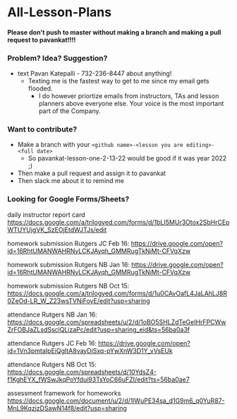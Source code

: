 # All-Lesson-Plans

#### Please don't push to master without making a branch and making a pull request to pavankat!!!!

### Problem? Idea? Suggestion?
* text Pavan Katepalli - 732-236-8447 about anything! 
  + Texting me is the fastest way to get to me since my email gets flooded. 
    + I do however priortize emails from instructors, TAs and lesson planners above everyone else. Your voice is the most important part of the Company.

### Want to contribute?

* Make a branch with your ```<github name>-<lesson you are editing>-<full date>```
  + So pavankat-lesson-one-2-13-22 would be good if it was year 2022 ;)
* Then make a pull request and assign it to pavankat
* Then slack me about it to remind me

### Looking for Google Forms/Sheets?

daily instructor report card
https://docs.google.com/a/trilogyed.com/forms/d/1bLI5MUr3Otox2SbHrCEpWTUYUjgVK_SzEOjEtdWJTJs/edit

homework submission Rutgers JC Feb 16:
https://drive.google.com/open?id=16RhtUMANWAHRNyLCKJAyqh_GMMRugTkNiMt-CFVqXzw

homework submission Rutgers NB Jan 16:
https://drive.google.com/open?id=16RhtUMANWAHRNyLCKJAyqh_GMMRugTkNiMt-CFVqXzw

homework submission Rutgers NB Oct 15:
https://docs.google.com/a/trilogyed.com/forms/d/1u0CAvOafL4JaLAhLJ8R0ZeOd-LR_W_Z23wsTVNiFoyE/edit?usp=sharing

attendance Rutgers NB Jan 16:
https://docs.google.com/spreadsheets/u/2/d/1oBO5SHLZdTeGeIHrFPCWwZrFOBJaZLsdSsclQLizaPc/edit?usp=sharing_eid&ts=56ba0a3f

attendance Rutgers JC Feb 16:
https://drive.google.com/open?id=1Vn3pmtaIpEiQgItA8vayDjSxq-pYwXnW3D1Y_vVsEUk

attendance Rutgers NB Oct 15:
https://docs.google.com/spreadsheets/d/10YdsZ4-f1KghEYX_fWSwJkqPoYfdui93TsYoC66uFZI/edit?ts=56ba0ae7

assessment framework for homeworks
https://docs.google.com/document/u/2/d/1lWuPE34sa_d1G9m6_q0YuR87-MnL9KqzjzDSawN14f8/edit?usp=sharing
